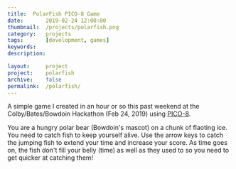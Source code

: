 ```yaml
---
title: 	PolarFish PICO-8 Game	
date: 		2019-02-24 12:00:00
thumbnail: 	/projects/polarfish.png
category: 	projects
tags: 		[development, games]
keywords:
description:

layout: 	project
project: 	polarfish
archive:	false
permalink:  /polarfish/
---
```

A simple game I created in an hour or so this past weekend at the Colby/Bates/Bowdoin Hackathon (Feb 24, 2019) using [PICO-8](https://www.lexaloffle.com/pico-8.php).

You are a hungry polar bear (Bowdoin's mascot) on a chunk of flaoting ice. You need to catch fish to keep yourself alive. Use the arrow keys to catch the jumping fish to extend your time and increase your score. As time goes on, the fish don't fill your belly (time) as well as they used to so you need to get quicker at catching them!

<script type="text/javascript">
    window.location = "https://stephenhouser/polarfish";
</script>
